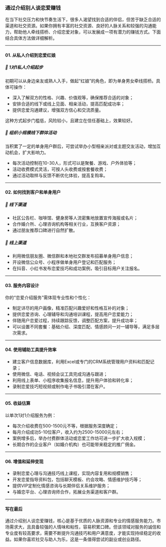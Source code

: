 ### 通过介绍别人谈恋爱赚钱

在当下社交压力和快节奏生活下，很多人渴望找到合适的伴侣，但苦于缺乏合适的渠道和社交资源。如果你拥有丰富的社交资源、良好的人脉关系和较强的沟通能力，帮助他人牵线搭桥、介绍恋爱对象，可以发展成一项有潜力的赚钱方式。下面结合具体方法做详细解析。

***

#### 01. 从私人介绍到恋爱红娘

##### 💌 1对1私人介绍起步  
初期可以从身边亲友或熟人入手，做起“红娘”的角色，即为单身男女牵线搭桥。具体可操作：
- 深入了解双方的性格、兴趣、价值观等，确保推荐合适的对象；
- 安排合适的线下或线上见面、相亲活动，提高匹配成功率；
- 提供恋爱沟通建议，增强双方信心和交流质量。

这种方式起步门槛低，风险较小，且建立在信任基础上，效果较好。

##### 👫 组织小规模线下群体活动  
当积累了一定的单身用户群后，可尝试举办小型相亲派对或主题交友活动，增加互动机会，扩大影响力。  
- 每次活动控制在10-30人，形式可以是聚餐、游戏、户外体验等；
- 活动收费模式灵活，可按人头收费或按套餐收费；
- 通过活动取样与反馈不断优化体验，提高复购率。

***

#### 02. 如何找到客户和单身用户

##### 📍 线下渠道  
- 社区公告栏、咖啡馆、健身房等人流密集地放置宣传海报或名片；  
- 合作婚介所、心理咨询机构等相关行业，互换客户资源；  
- 通过朋友推荐口碑进行自然扩散。

##### 📱 线上渠道  
- 利用微信朋友圈、微信群和本地社交群发布招募单身用户信息；  
- 开设微信公众号、小程序做单身用户登记和匹配服务；  
- 在抖音、小红书发布恋爱技巧和成功案例，吸引目标用户关注报名。

***

#### 03. 服务内容设计

你的“恋爱介绍服务”需体现专业性和个性化：  
- 制定详尽的用户画像，精准匹配兴趣爱好和性格互补的对象；  
- 提供恋爱咨询、心理辅导和沟通培训课程，提高用户恋爱能力；  
- 伴随用户恋爱过程，持续跟踪反馈，调整匹配方案，提升成功率；  
- 可以设置不同套餐：基础介绍、深度匹配、情感顾问一对一辅导等，满足多层次需求。

***

#### 04. 使用辅助工具提升效率

- 建立客户信息数据库，利用Excel或专门的CRM系统管理用户资料和匹配记录；  
- 使用微信、电话、视频会议工具完成沟通与跟进；  
- 利用线上表单、小程序收集报名信息，提升用户体验和转化率；  
- 录制恋爱技巧短视频或制作电子书吸引潜在客户。

***

#### 05. 收益估算

以单次1对1介绍服务为例：  
- 每次介绍收费在500-1500元不等，根据服务深度确定；  
- 每月介绍成功5-10位客户，收入约为2500-15000元左右；  
- 案例增多后，举办付费群体活动或恋爱工作坊可进一步扩大收入规模；  
- 长期合作的企业客户（如婚介机构）也可能带来稳定的推广佣金。

***

#### 06. 增值和延伸变现

- 录制恋爱心理与沟通技巧线上课程，实现内容复用和规模销售；  
- 开发恋爱指导资料包，包括聊天模板、约会攻略、情感维护技巧等；  
- 提供VIP定制化情感咨询与长期伴侣关系维护服务；  
- 与婚恋平台、心理咨询师合作，拓展业务渠道和客户群。

***

#### 写在最后

通过介绍别人谈恋爱赚钱，核心是基于优质的人脉资源和专业的情感服务能力。市场需求大，且具备较强的人情味和粘性，容易积累口碑。但该领域对服务的诚信和专业度有较高要求，需要不断提升沟通技巧和用户满意度，才能实现持续稳定的收益。如果你喜欢社交与助人为乐，这是一条值得尝试的副业或创业路径。